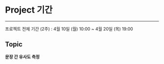 # Project 기간
---

프로젝트 전체 기간 (2주) : 4월 10일 (월) 10:00 ~ 4월 20일 (목) 19:00


## Topic

**문장 간 유사도 측정**

